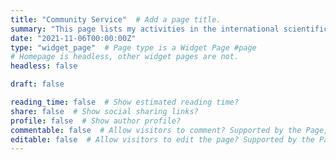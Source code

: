 ```yaml
---
title: "Community Service"  # Add a page title.
summary: "This page lists my activities in the international scientific community as well as management activities."  # Add a page description.
date: "2021-11-06T00:00:00Z"
type: "widget_page"  # Page type is a Widget Page #page
# Homepage is headless, other widget pages are not.
headless: false

draft: false

reading_time: false  # Show estimated reading time?
share: false  # Show social sharing links?
profile: false  # Show author profile?
commentable: false  # Allow visitors to comment? Supported by the Page, Post, and Docs content types.
editable: false  # Allow visitors to edit the page? Supported by the Page, Post, and Docs content types.
---
```

